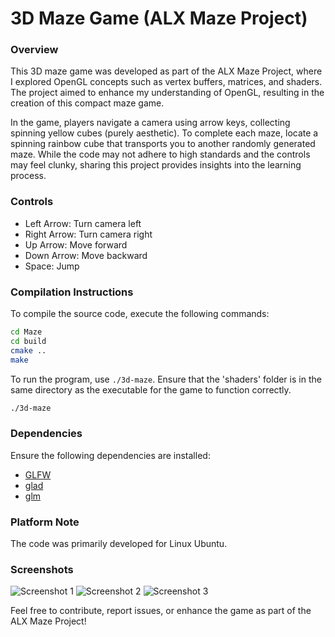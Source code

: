 # 3D Maze Game (ALX Maze Project)

### Overview
This 3D maze game was developed as part of the ALX Maze Project, where I explored OpenGL concepts such as vertex buffers, matrices, and shaders. The project aimed to enhance my understanding of OpenGL, resulting in the creation of this compact maze game.

In the game, players navigate a camera using arrow keys, collecting spinning yellow cubes (purely aesthetic). To complete each maze, locate a spinning rainbow cube that transports you to another randomly generated maze. While the code may not adhere to high standards and the controls may feel clunky, sharing this project provides insights into the learning process.

### Controls
- Left Arrow: Turn camera left
- Right Arrow: Turn camera right
- Up Arrow: Move forward
- Down Arrow: Move backward
- Space: Jump

### Compilation Instructions
To compile the source code, execute the following commands:

```bash
cd Maze
cd build
cmake ..
make
```

To run the program, use `./3d-maze`. Ensure that the 'shaders' folder is in the same directory as the executable for the game to function correctly.
```bash
./3d-maze
```

### Dependencies
Ensure the following dependencies are installed:
- [GLFW](https://www.glfw.org/)
- [glad](https://glad.dav1d.de/)
- [glm](https://github.com/g-truc/glm)

### Platform Note
The code was primarily developed for Linux Ubuntu.

### Screenshots
![Screenshot 1](https://github.com/Abdoul54/3d-maze-game/blob/main/screenshots/Screenshot-1.png)
![Screenshot 2](https://github.com/Abdoul54/3d-maze-game/blob/main/screenshots/Screenshot-2.png)
![Screenshot 3](https://github.com/Abdoul54/3d-maze-game/blob/main/screenshots/Screenshot-3.png)


Feel free to contribute, report issues, or enhance the game as part of the ALX Maze Project!
